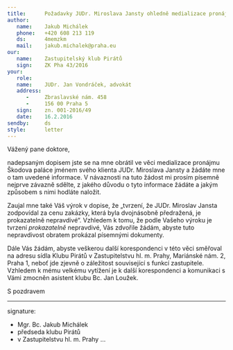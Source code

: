 ```yaml
---
title:      Požadavky JUDr. Miroslava Jansty ohledně medializace pronájmu Škodova paláce
author:
   name:    Jakub Michálek
   phone:   +420 608 213 119
   ds:      4memzkm
   mail:    jakub.michalek@praha.eu
our:
   name:    Zastupitelský klub Pirátů
   sign:    ZK Pha 43/2016
your:
   role:    
   name:    JUDr. Jan Vondráček, advokát
   address:
      -     Zbraslavské nám. 458
      -     156 00 Praha 5
   sign:    zn. 001-2016/49
   date:    16.2.2016
sendby:     ds
style:      letter
---
```


Vážený pane doktore,

nadepsaným dopisem jste se na mne obrátil ve věci medializace pronájmu Škodova paláce jménem svého klienta JUDr. Miroslava Jansty a žádáte mne o tam uvedené informace. V návaznosti na tuto žádost mi prosím písemně nejprve závazně sdělte, z jakého důvodu o tyto informace žádáte a jakým způsobem s nimi hodláte naložit. 

Zaujal mne také Váš výrok v dopise, že „tvrzení, že JUDr. Miroslav Jansta zodpovídal za cenu zakázky, která byla dvojnásobně předražená, je prokazatelně nepravdivé“. Vzhledem k tomu, že podle Vašeho výroku je tvrzení *prokazatelně* nepravdivé, Vás zdvořile žádám, abyste tuto nepravdivost obratem prokázal písemnými dokumenty. 

Dále Vás žádám, abyste veškerou další korespondenci v této věci směřoval na adresu sídla Klubu Pirátů v Zastupitelstvu hl. m. Prahy, Mariánské nám. 2, Praha 1, neboť jde zjevně o záležitost související s funkcí zastupitele. Vzhledem k mému velkému vytížení je k další korespondenci a komunikaci s Vámi zmocněn asistent klubu Bc. Jan Loužek. 

S pozdravem

---
signature:
  - Mgr. Bc. Jakub Michálek
  - předseda klubu Pirátů 
  - v Zastupitelstvu hl. m. Prahy
...
